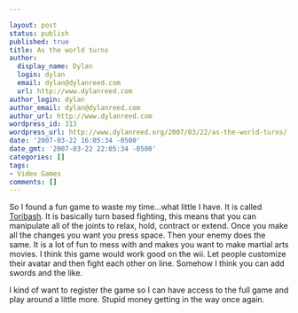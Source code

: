 ```yaml
---

layout: post
status: publish
published: true
title: As the world turns
author:
  display_name: Dylan
  login: dylan
  email: dylan@dylanreed.com
  url: http://www.dylanreed.com
author_login: dylan
author_email: dylan@dylanreed.com
author_url: http://www.dylanreed.com
wordpress_id: 313
wordpress_url: http://www.dylanreed.org/2007/03/22/as-the-world-turns/
date: '2007-03-22 16:05:34 -0500'
date_gmt: '2007-03-22 22:05:34 -0500'
categories: []
tags:
- Video Games
comments: []
---
```


So I found a fun game to waste my time...what little I have. It is called [Toribash][1]. It is basically turn based fighting, this means that you can manipulate all of the joints to relax, hold, contract or extend. Once you make all the changes you want you press space. Then your enemy does the same. It is a lot of fun to mess with and makes you want to make martial arts movies. I think this game would work good on the wii. Let people customize their avatar and then fight each other on line. Somehow I think you can add swords and the like.

   [1]: http://toribash.com

I kind of want to register the game so I can have access to the full game and play around a little more. Stupid money getting in the way once again.
